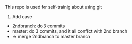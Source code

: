This repo is used for self-trainig about using git
1. Add case
 + 2ndbranch: do 3 commits
 + master: do 3 commits, and it all conflict with 2nd branch 
 + => merge 2ndbranch to master branch 




